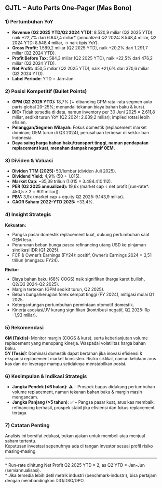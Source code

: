 ## GJTL – Auto Parts One‑Pager (Mas Bono)

### 1) Pertumbuhan YoY
- **Revenue (Q2 2025 YTD/Q2 2024 YTD):** 8.520,9 miliar (Q2 2025 YTD) naik +22,7% dari 6.947,4 miliar* (annualized Q2 2024: 8.548,4 miliar, Q2 2024 YTD: 8.548,4 miliar, → naik tipis YoY).
- **Gross Profit:** 1.589,2 miliar (Q2 2025 YTD), naik +20,2% dari 1.291,7 miliar (Q2 2024 YTD).
- **Profit Before Tax:** 584,3 miliar (Q2 2025 YTD), naik +22,5% dari 476,2 miliar (Q2 2024 YTD).
- **Net Profit:** 450,5 miliar (Q2 2025 YTD), naik +21,6% dari 370,6 miliar (Q2 2024 YTD).
- **Label Periode:** YTD = Jan–Jun.

### 2) Posisi Kompetitif (Bullet Points)
- **GPM (Q2 2025 YTD):** 18,7% (↓ dibanding GPM rata-rata segmen auto parts global 20–25%; menandai tekanan biaya bahan baku & kurs).
- **DIO:** Tidak tersedia di data, namun inventory per 30 Juni 2025 = 2.611,8 miliar, sedikit turun YoY (Q2 2024: 2.639,2 miliar); implied rotasi lebih efisien.
- **Pelanggan/Segmen Wilayah:** Fokus domestik (replacement market dominan; OEM turun di Q3 2024), perusahaan terbesar di sektor ban Indonesia.
- **Daya saing harga bahan baku/transport tinggi, namun pendapatan replacement kuat, menahan dampak negatif OEM.**

### 3) Dividen & Valuasi
- **Dividen TTM (2025):** 50/lembar (dividen Juli 2025).
- **Dividend Yield:** 4,9% (50 ÷ 1.015).
- **Market Cap:** ~35,38 triliun (1.015 × 3.484.410.112).
- **PER (Q2 2025 annualized):** 19,6x (market cap ÷ net profit [run-rate*: 450,5 × 2 = 901 miliar]).
- **PBV:** 3,9x (market cap ÷ equity Q2 2025: 9.143,9 miliar).
- **CAGR Saham 2022–YTD 2025:** +33,4%.

### 4) Insight Strategis
**Kekuatan:**  
- Pangsa pasar domestik replacement kuat, dukung pertumbuhan saat OEM lesu.
- Penurunan beban bunga pasca refinancing utang USD ke pinjaman sindikasi IDR (Q1 2025).
- FCF & Owner’s Earnings (FY24): positif, Owner’s Earnings 2024 = 3,51 triliun (mengacu FY24).
  
**Risiko:**  
- Biaya bahan baku (68% COGS) naik signifikan (harga karet bullish, Q2/Q3 2024–Q2 2025).
- Margin tertekan (GPM sedikit turun, Q2 2025).
- Beban bunga/kerugian forex sempat tinggi (FY 2024), mitigasi mulai Q1 2025.
- Ketergantungan pertumbuhan permintaan otomotif domestik.
- Kinerja asosiasi/JV kurang signifikan (kontribusi negatif, Q2 2025: Rp -1,93 miliar).

### 5) Rekomendasi
**6M (Taktis):** Monitor margin (COGS & kurs), serta keberlanjutan volume replacement yang menopang kinerja. Waspadai volatilitas harga bahan baku.  
**5Y (Tesis):** Dominasi domestik dapat bertahan jika inovasi efisiensi & ekspansi replacement market konsisten. Risiko siklikal, namun kelolaan arus kas dan de-leverage mampu setidaknya menstabilkan posisi.

### 6) Kesimpulan & Indikasi Strategis
- **Jangka Pendek (≤6 bulan):** ⚠️ – Prospek bagus didukung pertumbuhan volume replacement, namun tekanan bahan baku & margin masih mengancam.
- **Jangka Panjang (>5 tahun):** ✅ – Pangsa pasar kuat, arus kas membaik, refinancing berhasil, prospek stabil jika efisiensi dan fokus replacement terjaga.

### 7) Catatan Penting
Analisis ini bersifat edukasi, bukan ajakan untuk membeli atau menjual saham tertentu.  
Keputusan investasi sepenuhnya ada di tangan investor sesuai profil risiko masing‑masing.

---

\* Run-rate dihitung Net Profit Q2 2025 YTD × 2, as Q2 YTD = Jan-Jun (semiannualisasi).  
\* Jika tersedia lebih detil metrik industri (benchmark-industri), bisa pertajam dengan membandingkan DIO/DSO/DPO.